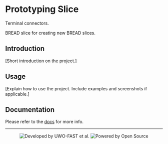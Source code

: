 # Prototyping Slice

Terminal connectors.

BREAD slice for creating new BREAD slices.

## Introduction

[Short introduction on the project.]

## Usage

[Explain how to use the project. Include examples and screenshots if applicable.]

## Documentation

Please refer to the [docs](/docs) for more info.

---

<div align="center">
  <p>
    <img src="https://img.shields.io/badge/Developed_by-UWO--FAST--et--al-orange" alt="Developed by UWO-FAST et al.">
    <img src="https://img.shields.io/badge/Powered_by-Open_Source-blue" alt="Powered by Open Source">
  </p>
</div>

